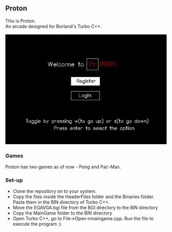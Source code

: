  ## Proton
 This is Proton.   
 An arcade designed for Borland's Turbo C++. \
 \
 ![Proton](/Images/ProtonScreen.png)
 ### Games
 Proton has two games as of now - Pong and Pac-Man.
 ### Set-up
 - Clone the repository on to your system.
 - Copy the files inside the HeaderFiles folder and the Binaries folder. Paste them in the BIN directory of Turbo C++.
 - Move the EGAVGA.bgi file from the BGI directory to the BIN directory
 - Copy the MainGame folder to the BIN directory
 - Open Turbo C++, go to File->Open->maingame.cpp. Run the file to execute the program :).

 
